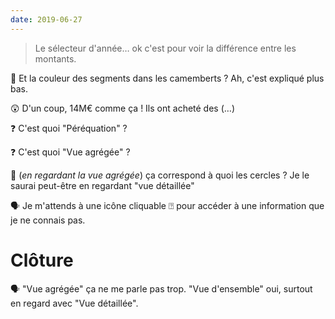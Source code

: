```yaml
---
date: 2019-06-27
---
```


> Le sélecteur d'année… ok c'est pour voir la différence entre les montants.

🤔 Et la couleur des segments dans les camemberts ? Ah, c'est expliqué plus bas.

😲 D'un coup, 14M€ comme ça ! Ils ont acheté des (…)

❓ C'est quoi "Péréquation" ?

❓ C'est quoi "Vue agrégée" ?

🤔 (_en regardant la vue agrégée_) ça correspond à quoi les cercles ? Je le saurai peut-être en regardant "vue détaillée"

🗣 Je m'attends à une icône cliquable ⍰ pour accéder à une information que je ne connais pas.

# Clôture

🗣 "Vue agrégée" ça ne me parle pas trop. "Vue d'ensemble" oui, surtout en regard avec "Vue détaillée".
